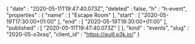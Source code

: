 {
  "date" : "2020-05-11T19:47:40.073Z",
  "deleted" : false,
  "h" : "h-event",
  "properties" : {
    "name" : [ "Escape Room" ],
    "start" : [ "2020-05-19T17:30:00+01:00" ],
    "end" : [ "2020-05-19T19:30:00+01:00" ],
    "published" : [ "2020-05-11T19:47:40.073Z" ]
  },
  "kind" : "events",
  "slug" : "2020-05-o3xsq",
  "client_id" : "https://quill.p3k.io/"
}
